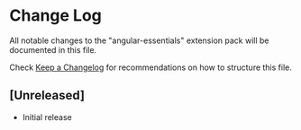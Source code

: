 # Change Log
All notable changes to the "angular-essentials" extension pack will be documented in this file.

Check [Keep a Changelog](http://keepachangelog.com/) for recommendations on how to structure this file.

## [Unreleased]
- Initial release
